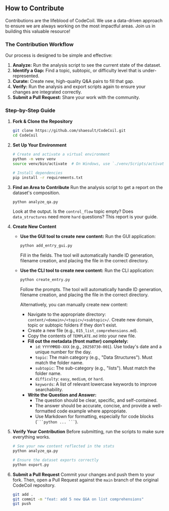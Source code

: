 ## How to Contribute

Contributions are the lifeblood of CodeCoil. We use a data-driven approach to ensure we are always working on the most impactful areas. Join us in building this valuable resource!

### The Contribution Workflow

Our process is designed to be simple and effective:

1.  **Analyze:** Run the analysis script to see the current state of the dataset.
2.  **Identify a Gap:** Find a topic, subtopic, or difficulty level that is under-represented.
3.  **Curate:** Create new, high-quality Q&A pairs to fill that gap.
4.  **Verify:** Run the analysis and export scripts again to ensure your changes are integrated correctly.
5.  **Submit a Pull Request:** Share your work with the community.

### Step-by-Step Guide

1.  **Fork & Clone the Repository**
    ```bash
    git clone https://github.com/shaesult/CodeCoil.git
    cd CodeCoil
    ```

2.  **Set Up Your Environment**
    ```bash
    # Create and activate a virtual environment
    python -m venv venv
    source venv/bin/activate  # On Windows, use `./venv/Scripts/activate`

    # Install dependencies
    pip install -r requirements.txt
    ```

3.  **Find an Area to Contribute**
    Run the analysis script to get a report on the dataset's composition.
    ```bash
    python analyze_qa.py
    ```
    Look at the output. Is the `control_flow` topic empty? Does `data_structures` need more `hard` questions? This report is your guide.

4.  **Create New Content**
    * **Use the GUI tool to create new content:**
        Run the GUI application:
        ```bash
        python add_entry_gui.py
        ```
        Fill in the fields. The tool will automatically handle ID generation, filename creation, and placing the file in the correct directory.
        
    * **Use the CLI tool to create new content:**
        Run the CLI application:
        ```bash
        python create_entry.py
        ```
        Follow the prompts. The tool will automatically handle ID generation, filename creation, and placing the file in the correct directory.

        Alternatively, you can manually create new content:
        * Navigate to the appropriate directory: `content/<domain>/<topic>/<subtopic>/`. Create new domain, topic or subtopic folders if they don't exist.
        * Create a new file (e.g., `015_list_comprehensions.md`).
        * Copy the contents of `TEMPLATE.md` into your new file.
        * **Fill out the metadata (front matter) completely:**
            * `id`: `YYYYMMDD-XXX` (e.g., `20250730-001`). Use today's date and a unique number for the day.
            * `topic`: The main category (e.g., "Data Structures"). Must match the folder name.
            * `subtopic`: The sub-category (e.g., "lists"). Must match the folder name.
            * `difficulty`: `easy`, `medium`, or `hard`.
            * `keywords`: A list of relevant lowercase keywords to improve searchability.
        * **Write the Question and Answer:**
            * The question should be clear, specific, and self-contained.
            * The answer should be accurate, concise, and provide a well-formatted code example where appropriate.
            * Use Markdown for formatting, especially for code blocks (` ```python ... ``` `).

5.  **Verify Your Contribution**
    Before submitting, run the scripts to make sure everything works.
    ```bash
    # See your new content reflected in the stats
    python analyze_qa.py

    # Ensure the dataset exports correctly
    python export.py
    ```

6.  **Submit a Pull Request**
    Commit your changes and push them to your fork. Then, open a Pull Request against the `main` branch of the original CodeCoil repository.
    ```bash
    git add .
    git commit -m "feat: add 5 new Q&A on list comprehensions"
    git push
    ```